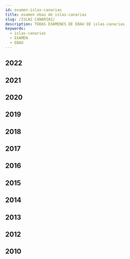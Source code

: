```yaml
---
id: examen-islas-canarias
title: examen ebau de islas-canarias
slug: /ISLAS CANARIAS/
description: TODAS EXAMENES DE EBAU DE islas-canarias
keywords:
  - islas-canarias
  - EXAMEN
  - EBAU
---
```


## 2022
## 2021
## 2020
## 2019
## 2018
## 2017
## 2016
## 2015
## 2014
## 2013
## 2012
## 2010
